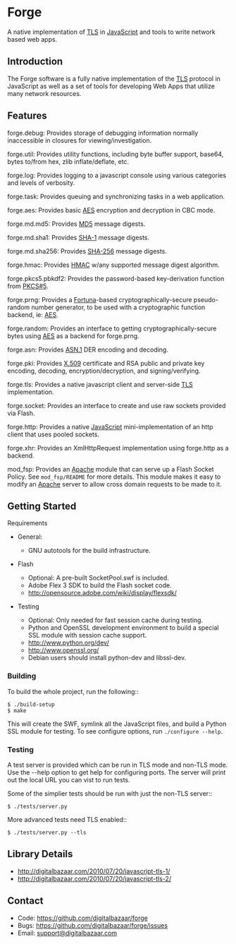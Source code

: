 Forge
=====

A native implementation of [TLS][] in [JavaScript][] and tools to write network
based web apps.

Introduction
------------

The Forge software is a fully native implementation of the [TLS][] protocol in
JavaScript as well as a set of tools for developing Web Apps that utilize many
network resources.

Features
--------

forge.debug:
   Provides storage of debugging information normally inaccessible in
   closures for viewing/investigation.

forge.util:
   Provides utility functions, including byte buffer support, base64,
   bytes to/from hex, zlib inflate/deflate, etc.

forge.log:
   Provides logging to a javascript console using various categories and
   levels of verbosity.

forge.task:
   Provides queuing and synchronizing tasks in a web application.

forge.aes:
   Provides basic [AES][] encryption and decryption in CBC mode.

forge.md.md5:
   Provides [MD5][] message digests.

forge.md.sha1:
   Provides [SHA-1][] message digests.

forge.md.sha256:
   Provides [SHA-256][] message digests.

forge.hmac:
   Provides [HMAC][] w/any supported message digest algorithm.

forge.pkcs5.pbkdf2:
   Provides the password-based key-derivation function from [PKCS#5][].

forge.prng:
   Provides a [Fortuna][]-based cryptographically-secure pseudo-random number
   generator, to be used with a cryptographic function backend, ie: [AES][].

forge.random:
   Provides an interface to getting cryptographically-secure bytes using
   [AES][] as a backend for forge.prng.

forge.asn:
   Provides [ASN.1][] DER encoding and decoding.

forge.pki:
   Provides [X.509][] certificate and RSA public and private key encoding,
   decoding, encryption/decryption, and signing/verifying.

forge.tls:
   Provides a native javascript client and server-side [TLS][] implementation.

forge.socket:
   Provides an interface to create and use raw sockets provided via Flash.

forge.http:
   Provides a native [JavaScript][] mini-implementation of an http client that
   uses pooled sockets.

forge.xhr:
   Provides an XmlHttpRequest implementation using forge.http as a backend.

mod\_fsp:
   Provides an [Apache][] module that can serve up a Flash Socket Policy. See
   `mod_fsp/README` for more details. This module makes it easy to modify
   an [Apache][] server to allow cross domain requests to be made to it.


Getting Started
---------------

Requirements

* General:

  * GNU autotools for the build infrastructure.

* Flash

  * Optional: A pre-built SocketPool.swf is included.
  * Adobe Flex 3 SDK to build the Flash socket code.
  * http://opensource.adobe.com/wiki/display/flexsdk/

* Testing

  * Optional: Only needed for fast session cache during testing.
  * Python and OpenSSL development environment to build a special SSL module
    with session cache support.
  * http://www.python.org/dev/
  * http://www.openssl.org/
  * Debian users should install python-dev and libssl-dev.

### Building ###

To build the whole project, run the following::

    $ ./build-setup
    $ make

This will create the SWF, symlink all the JavaScript files, and build a Python
SSL module for testing. To see configure options, run `./configure --help`.

### Testing ###

A test server is provided which can be run in TLS mode and non-TLS mode. Use
the --help option to get help for configuring ports. The server will print out
the local URL you can vist to run tests.

Some of the simplier tests should be run with just the non-TLS server::

    $ ./tests/server.py

More advanced tests need TLS enabled::

    $ ./tests/server.py --tls


Library Details
---------------

* http://digitalbazaar.com/2010/07/20/javascript-tls-1/
* http://digitalbazaar.com/2010/07/20/javascript-tls-2/

Contact
-------

* Code: https://github.com/digitalbazaar/forge
* Bugs: https://github.com/digitalbazaar/forge/issues
* Email: support@digitalbazaar.com

[AES]: http://en.wikipedia.org/wiki/Advanced_Encryption_Standard
[ASN.1]: http://en.wikipedia.org/wiki/ASN.1
[Apache]: http://httpd.apache.org/
[Fortuna]: http://en.wikipedia.org/wiki/Fortuna_(PRNG)
[HMAC]: http://en.wikipedia.org/wiki/HMAC
[JavaScript]: http://en.wikipedia.org/wiki/JavaScript
[MD5]: http://en.wikipedia.org/wiki/MD5
[PKCS#5]: http://en.wikipedia.org/wiki/PKCS
[SHA-1]: http://en.wikipedia.org/wiki/SHA-1
[SHA-256]: http://en.wikipedia.org/wiki/SHA-256
[TLS]: http://en.wikipedia.org/wiki/Transport_Layer_Security
[X.509]: http://en.wikipedia.org/wiki/SHA-256

